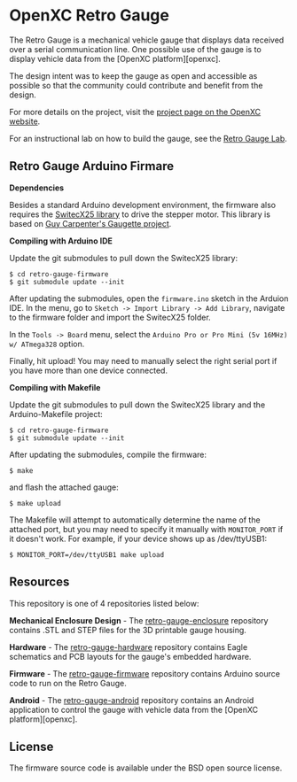 OpenXC Retro Gauge
=========================

The Retro Gauge is a mechanical vehicle gauge that displays data received over a
serial communication line. One possible use of the gauge is to display vehicle
data from the [OpenXC platform][openxc].

The design intent was to keep the gauge
as open and accessible as possible so that the community could contribute and
benefit from the design.

For more details on the project, visit the [project page on the OpenXC
website](http://openxcplatform.com/hardware-addons/retro-gauge.html).

For an instructional lab on how to build the gauge, see the [Retro Gauge
Lab](http://retro-gauge-lab.openxcplatform.com/).

## Retro Gauge Arduino Firmare

**Dependencies**

Besides a standard Arduino development environment, the firmware also requires
the [SwitecX25 library](http://guy.carpenter.id.au/gaugette/about/) to drive the
stepper motor. This library is based on [Guy Carpenter's Gaugette project][gaugette].



[gaugette]: http://guy.carpenter.id.au/gaugette/about/

**Compiling with Arduino IDE**

Update the git submodules to pull down the SwitecX25 library:

    $ cd retro-gauge-firmware
    $ git submodule update --init

After updating the submodules, open the `firmware.ino` sketch in the Arduion
IDE. In the menu, go to `Sketch -> Import Library -> Add Library`, navigate to
the firmware folder and import the SwitecX25 folder.

In the `Tools -> Board` menu, select the `Arduino Pro or Pro Mini (5v 16MHz)
w/ ATmega328` option.

Finally, hit upload! You may need to manually select the right serial port if
you have more than one device connected.

**Compiling with Makefile**

Update the git submodules to pull down the SwitecX25 library and the
Arduino-Makefile project:

    $ cd retro-gauge-firmware
    $ git submodule update --init

After updating the submodules, compile the firmware:

    $ make

and flash the attached gauge:

    $ make upload

The Makefile will attempt to automatically determine the name of the attached
port, but you may need to specify it manually with `MONITOR_PORT` if it doesn't
work. For example, if your device shows up as /dev/ttyUSB1:

    $ MONITOR_PORT=/dev/ttyUSB1 make upload

## Resources

This repository is one of 4 repositories listed below:

**Mechanical Enclosure Design** - The
[retro-gauge-enclosure](http://github.com/openxc-retro-gauge/retro-gauge-enclosure)
repository contains .STL and STEP files for the 3D printable gauge housing.

**Hardware** - The
[retro-gauge-hardware](http://github.com/openxc-retro-gauge/retro-gauge-hardware)
repository contains Eagle schematics and PCB layouts for the gauge's embedded
hardware.

**Firmware** - The
[retro-gauge-firmware](http://github.com/openxc-retro-gauge/retro-gauge-firmware)
repository contains Arduino source code to run on the Retro Gauge.

**Android** - The
[retro-gauge-android](http://github.com/openxc-retro-gauge/retro-gauge-android)
repository contains an Android application to control the gauge with vehicle
data from the [OpenXC platform][openxc].

## License

The firmware source code is available under the BSD open source license.
